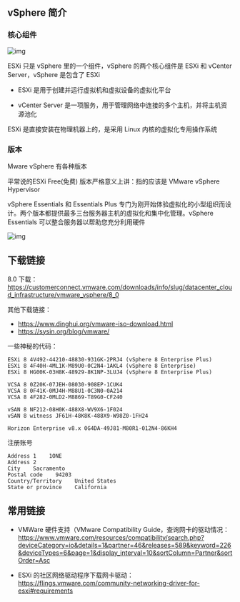 ## vSphere 简介

### 核心组件

![img](./.assets/vSphere简介/20210221120348596.png)

ESXi 只是 vSphere 里的一个组件，vSphere 的两个核心组件是 ESXi 和 vCenter Server，vSphere 是包含了 ESXi

- ESXi 是用于创建并运行虚拟机和虚拟设备的虚拟化平台

- vCenter Server 是一项服务，用于管理网络中连接的多个主机，并将主机资源池化

ESXi 是直接安装在物理机器上的，是采用 Linux 内核的虚拟化专用操作系统

### 版本

Mware vSphere 有各种版本

平常说的ESXi Free(免费) 版本严格意义上讲：指的应该是 VMware vSphere Hypervisor

vSphere Essentials 和 Essentials Plus 专门为刚开始体验虚拟化的小型组织而设计。两个版本都提供最多三台服务器主机的虚拟化和集中化管理。vSphere Essentials 可以整合服务器以帮助您充分利用硬件

![img](./.assets/vSphere简介/af70bb8a-87a2-4a06-844c-933f4d9db9f11.png)

## 下载链接

8.0 下载：<https://customerconnect.vmware.com/downloads/info/slug/datacenter_cloud_infrastructure/vmware_vsphere/8_0>

其他下载链接：

- <https://www.dinghui.org/vmware-iso-download.html>
- <https://sysin.org/blog/vmware/>

一些神秘的代码：

```
ESXi 8 4V492-44210-48830-931GK-2PRJ4 (vSphere 8 Enterprise Plus)
ESXi 8 4F40H-4ML1K-M89U0-0C2N4-1AKL4 (vSphere 8 Enterprise)
ESXi 8 HG00K-03H8K-48929-8K1NP-3LUJ4 (vSphere 8 Enterprise Plus)

VCSA 8 0Z20K-07JEH-08030-908EP-1CUK4
VCSA 8 0F41K-0MJ4H-M88U1-0C3N0-0A214
VCSA 8 4F282-0MLD2-M8869-T89G0-CF240
 
vSAN 8 NF212-08H0K-488X8-WV9X6-1F024
vSAN 8 witness JF61H-48K8K-488X9-W98Z0-1FH24

Horizon Enterprise v8.x 0G4DA-49J81-M80R1-012N4-86KH4
```

注册账号

```
Address 1    1ONE
Address 2    
City    Sacramento
Postal code    94203
Country/Territory    United States
State or province    California
```

## 常用链接

- VMWare 硬件支持（VMware Compatibility Guide，查询网卡的驱动情况：<https://www.vmware.com/resources/compatibility/search.php?deviceCategory=io&details=1&partner=46&releases=589&keyword=226&deviceTypes=6&page=1&display_interval=10&sortColumn=Partner&sortOrder=Asc>

- ESXi 的社区网络驱动程序下载网卡驱动：<https://flings.vmware.com/community-networking-driver-for-esxi#requirements>

